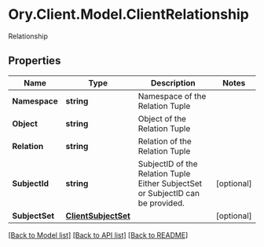 # Ory.Client.Model.ClientRelationship
Relationship

## Properties

Name | Type | Description | Notes
------------ | ------------- | ------------- | -------------
**Namespace** | **string** | Namespace of the Relation Tuple | 
**Object** | **string** | Object of the Relation Tuple | 
**Relation** | **string** | Relation of the Relation Tuple | 
**SubjectId** | **string** | SubjectID of the Relation Tuple  Either SubjectSet or SubjectID can be provided. | [optional] 
**SubjectSet** | [**ClientSubjectSet**](ClientSubjectSet.md) |  | [optional] 

[[Back to Model list]](../README.md#documentation-for-models) [[Back to API list]](../README.md#documentation-for-api-endpoints) [[Back to README]](../README.md)


